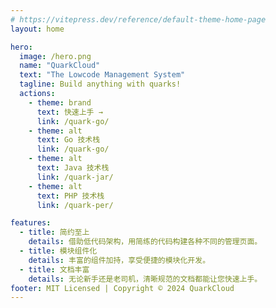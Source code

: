 ```yaml
---
# https://vitepress.dev/reference/default-theme-home-page
layout: home

hero:
  image: /hero.png
  name: "QuarkCloud"
  text: "The Lowcode Management System"
  tagline: Build anything with quarks!
  actions:
    - theme: brand
      text: 快速上手 →
      link: /quark-go/
    - theme: alt
      text: Go 技术栈
      link: /quark-go/
    - theme: alt
      text: Java 技术栈
      link: /quark-jar/
    - theme: alt
      text: PHP 技术栈
      link: /quark-per/

features:
  - title: 简约至上
    details: 借助低代码架构，用简练的代码构建各种不同的管理页面。
  - title: 模块组件化
    details: 丰富的组件加持，享受便捷的模块化开发。
  - title: 文档丰富
    details: 无论新手还是老司机，清晰规范的文档都能让您快速上手。
footer: MIT Licensed | Copyright © 2024 QuarkCloud
---
```


